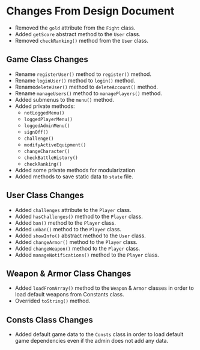 
# Changes From Design Document
- Removed the `gold` attribute from the `Fight` class.
- Added `getScore` abstract method to the `User` class.
- Removed `checkRanking()` method from the `User` class.

## Game Class Changes
- Rename `registerUser()` method to `register()` method.
- Rename `loginUser()` method to `login()` method.
- Rename`deleteUser()` method to `deleteAccount()` method.
- Rename `manageUsers()` method to `managePlayers()` method.
- Added submenus to the `menu()` method.
- Added private methods:
    - `notLoggedMenu()`
    - `loggedPlayerMenu()`
    - `loggedAdminMenu()`
    - `signOff()`
    - `challenge()`
    - `modifyActiveEquipment()`
    - `changeCharacter()`
    - `checkBattleHistory()`
    - `checkRanking()`
- Added some private methods for modularization
- Added methods to save static data to `state` file.

## User Class Changes
- Added `challenges` attribute to the `Player` class.
- Added `hasChallenges()` method to the `Player` class.
- Added `ban()` method to the `Player` class.
- Added `unban()` method to the `Player` class.
- Added `showInfo()` abstract method to the `User` class.
- Added `changeArmor()` method to the `Player` class.
- Added `changeWeapon()` method to the `Player` class.
- Added `manageNotifications()` method to the `Player` class.

## Weapon & Armor Class Changes
- Added `loadFromArray()` method to the `Weapon` & `Armor` classes in order to load default weapons from Constants class.
- Overrided `toString()` method.

## Consts Class Changes
- Added default game data to the `Consts` class in order to load default game dependencies even if the admin does not add any data.